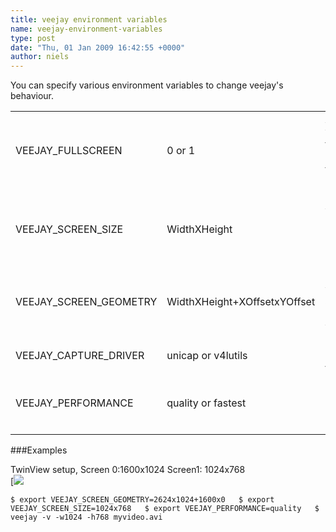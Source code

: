 ```yaml
---
title: veejay environment variables
name: veejay-environment-variables
type: post
date: "Thu, 01 Jan 2009 16:42:55 +0000"
author: niels
---
```

You can specify various environment variables to change veejay's behaviour.  


<table><tr><td>VEEJAY_FULLSCREEN</td><td>0 or 1</td><td>Always starts veejay in fullscreen mode (usefull for installation mode)</td></tr><tr><td>VEEJAY_SCREEN_SIZE</td><td>WidthXHeight</td><td>Size of the video window in Twinview/One BigDesktop mode</td></tr><tr><td>VEEJAY_SCREEN_GEOMETRY</td><td>WidthXHeight+XOffsetxYOffset</td><td>Geometry of your desktop and X/Y offset for video window</td></tr><tr><td>VEEJAY_CAPTURE_DRIVER</td><td>unicap or v4lutils</td><td>Specifies capture driver to use</td></tr><tr><td>VEEJAY_PERFORMANCE</td><td>quality or fastest</td><td>Choose between quality or speed</td></tr><tr><td></td></tr></table>  


###Examples  


TwinView setup, Screen 0:1600x1024 Screen1: 1024x768  
[![](/uploads/2009/01/ms.jpg)  

`$ export VEEJAY_SCREEN_GEOMETRY=2624x1024+1600x0  
$ export VEEJAY_SCREEN_SIZE=1024x768  
$ export VEEJAY_PERFORMANCE=quality  
$ veejay -v -w1024 -h768 myvideo.avi  
`
